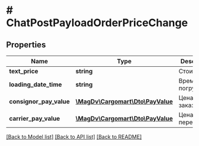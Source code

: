 # # ChatPostPayloadOrderPriceChange

## Properties

Name | Type | Description | Notes
------------ | ------------- | ------------- | -------------
**text_price** | **string** | Стоимость | [optional]
**loading_date_time** | **string** | Время погрузки | [optional]
**consignor_pay_value** | [**\MagDv\Cargomart\Dto\PayValue**](.md) | Цена заказчика | [optional]
**carrier_pay_value** | [**\MagDv\Cargomart\Dto\PayValue**](.md) | Цена перевозчика | [optional]

[[Back to Model list]](../../README.md#models) [[Back to API list]](../../README.md#endpoints) [[Back to README]](../../README.md)

